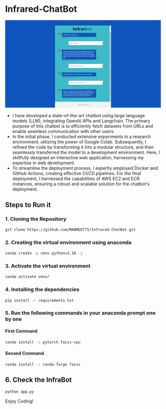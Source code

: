 # Infrared-ChatBot
<img src="/static/images/demo2.png">


- I have developed a state-of-the-art chatbot using large language models (LLM), integrating OpenAI APIs and Langchain. The primary purpose of this chatbot is to efficiently fetch datasets from URLs and enable seamless communication with other users.
- In the initial phase, I conducted extensive experiments in a research environment, utilizing the power of Google Colab. Subsequently, I refined the code by transforming it into a modular structure, and then seamlessly transferred the model to a development environment. Here, I skillfully designed an interactive web application, harnessing my expertise in web development.
- To streamline the deployment process, I expertly employed Docker and GitHub Actions, creating effective CI/CD pipelines. For the final deployment, I harnessed the capabilities of AWS EC2 and ECR instances, ensuring a robust and scalable solution for the chatbot's deployment.

## Steps to Run it
### 1. Cloning the Repository
```bash
git clone https://github.com/MANMEET75/Infrared-ChatBot.git
```
### 2. Creating the virtual environment using anaconda
```bash
conda create -p venv python=3.10 -y
```

### 3. Activate the virtual environment
```bash
conda activate venv/
```

### 4. Installing the dependencies
```bash
pip install -r requirements.txt
```

### 5. Run the following commands in your anaconda prompt one by one
#### First Command
```bash
conda install -c pytorch faiss-cpu
```

#### Second Command
```bash
conda install -c conda-forge faiss
```

## 6. Check the InfraBot
```bash
python app.py
```


Enjoy Coding!

